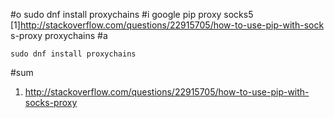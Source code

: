 #o
sudo dnf install proxychains
#i
google pip proxy socks5
[1]http://stackoverflow.com/questions/22915705/how-to-use-pip-with-sock
s-proxy
proxychains
#a
```
sudo dnf install proxychains
```
#sum
1. http://stackoverflow.com/questions/22915705/how-to-use-pip-with-socks-proxy
